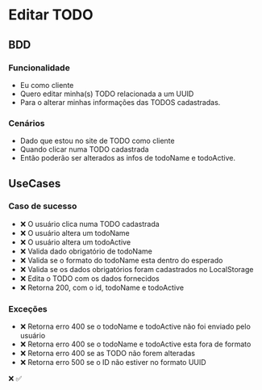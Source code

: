 # Editar TODO

## BDD

### Funcionalidade 

- Eu como cliente
- Quero editar minha(s) TODO relacionada a um UUID
- Para o alterar minhas informações das TODOS cadastradas.

### Cenários

- Dado que estou no site de TODO como cliente
- Quando clicar numa TODO cadastrada
- Então poderão ser alterados as infos de todoName e todoActive.

## UseCases

### Caso de sucesso

- ❌ O usuário clica numa TODO cadastrada
- ❌ O usuário altera um todoName
- ❌ O usuário altera um todoActive
- ❌ Valida dado obrigatório de todoName
- ❌ Valida se o formato do todoName esta dentro do esperado
- ❌ Valida se os dados obrigatórios foram cadastrados no LocalStorage
- ❌ Edita o TODO com os dados fornecidos
- ❌ Retorna 200, com o id, todoName e todoActive

### Exceções

- ❌ Retorna erro 400 se o todoName e todoActive não foi enviado pelo usuário
- ❌ Retorna erro 400 se o todoName e todoActive esta fora de formato
- ❌ Retorna erro 400 se as TODO não forem alteradas
- ❌ Retorna erro 500 se o ID não estiver no formato UUID

❌ ✅